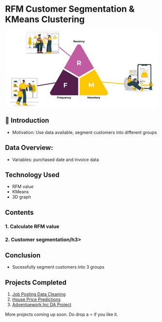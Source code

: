 # RFM Customer Segmentation & KMeans Clustering

<p align="center"><img src="img/rfm-pic.png" height="250" width="500"></p>

## 📌 Introduction
- Motivation: Use data available, segment customers into different groups

## Data Overview:
- Variables: purchased date and invoice data

## Technology Used

<ul>
  <li>RFM value</li>
  <li>KMeans</li>
  <li>3D graph</li>
</ul>

## Contents

<h3>1. Calculate RFM value</h3>
<h3>2. Customer segmentation/h3>

## Conclusion

- Sucessfully segment customers into 3 groups

## Projects Completed

1. <a href="https://github.com/lyphuong601/job-postings-data-cleaning">Job Posting Data Cleaning</a>
2. <a href="https://github.com/lyphuong601/data-science/tree/main/linear-regression-BGD-deployment">House Price Predictions</a>
3. <a href="https://github.com/lyphuong601/adventuework-inc-da-project"> Adventuework Inc DA Project</a>

More projects coming up soon. Do drop a ⭐ if you like it.

